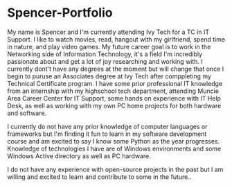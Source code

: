 # Spencer-Portfolio


My name is Spencer and I'm currently attending Ivy Tech for a TC in IT Support. I like to watch movies, read, hangout with my girlfriend, spend time in nature, and play video games. My future career goal is to work in the Networking side of Information Technology, it's a field I'm incredibly passionate about and get a lot of joy researching and working with. I currently dont't have any degrees at the moment but will change that once I begin to puruse an Associates degree at Ivy Tech after comppleting my Technical Certificate program. I have some prior professional IT knowledge from an internship with my highschool tech department, attending Muncie Area Career Center for IT Support, some hands on experience with IT Help Desk, as well as working with my own PC home projects for both hardware and software.

I currently do not have any prior knowledge of computer languages or frameworks but I'm finding it fun to learn in my software development course and am excited to say I know some Python as the year progresses. Knowledge of technologies I have are of Windows environments and some Windows Active directory as well as PC hardware.

I do not have any experience with open-source projects in the past but I am willing and excited to learn and contribute to some in the future..
